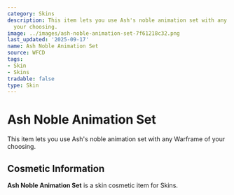 ```yaml
---
category: Skins
description: This item lets you use Ash's noble animation set with any Warframe of
  your choosing.
image: ../images/ash-noble-animation-set-7f61218c32.png
last_updated: '2025-09-17'
name: Ash Noble Animation Set
source: WFCD
tags:
- Skin
- Skins
tradable: false
type: Skin
---
```


# Ash Noble Animation Set

This item lets you use Ash's noble animation set with any Warframe of your choosing.

## Cosmetic Information

**Ash Noble Animation Set** is a skin cosmetic item for Skins.


